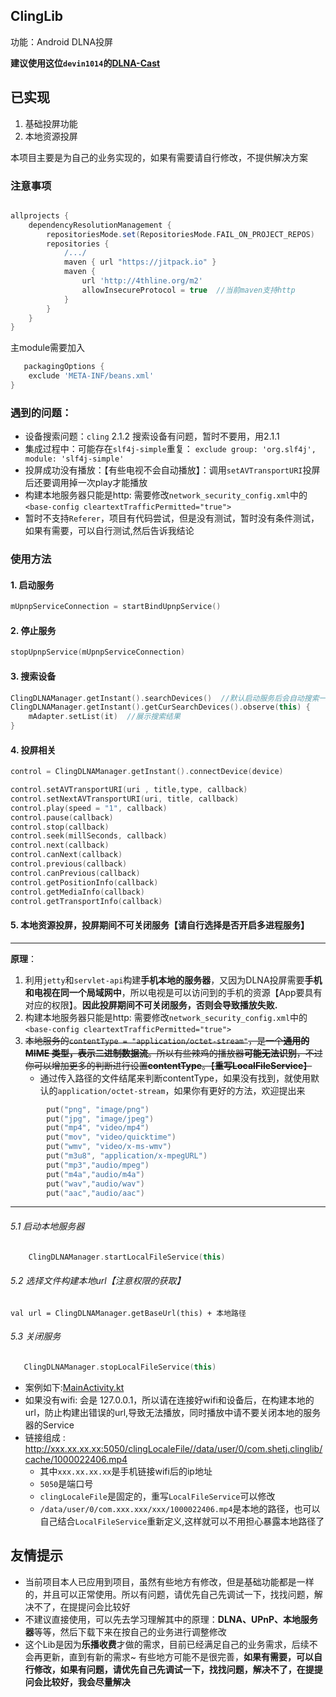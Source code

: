 ## ClingLib

功能：Android DLNA投屏

**建议使用这位`devin1014`的[DLNA-Cast](https://github.com/devin1014/DLNA-Cast)**

## 已实现
1. 基础投屏功能
2. 本地资源投屏

本项目主要是为自己的业务实现的，如果有需要请自行修改，不提供解决方案

### 注意事项

```groovy

allprojects {
    dependencyResolutionManagement {
        repositoriesMode.set(RepositoriesMode.FAIL_ON_PROJECT_REPOS)
        repositories {
            /.../
            maven { url "https://jitpack.io" }
            maven {
                url 'http://4thline.org/m2'
                allowInsecureProtocol = true  //当前maven支持http
            }
        }
    }
}
```

主module需要加入

```groovy
   packagingOptions {
    exclude 'META-INF/beans.xml'
}
```

### 遇到的问题：
- 设备搜索问题：`cling` 2.1.2 搜索设备有问题，暂时不要用，用2.1.1
- 集成过程中：可能存在`slf4j-simple`重复： `exclude group: 'org.slf4j', module: 'slf4j-simple'`
- 投屏成功没有播放：【有些电视不会自动播放】：调用`setAVTransportURI`投屏后还要调用掉一次play才能播放 
- 构建本地服务器只能是http: 需要修改`network_security_config.xml`中的`<base-config cleartextTrafficPermitted="true">`
- 暂时不支持`Referer`，项目有代码尝试，但是没有测试，暂时没有条件测试，如果有需要，可以自行测试,然后告诉我结论

### 使用方法

#### 1. 启动服务

```kotlin
mUpnpServiceConnection = startBindUpnpService()
```

#### 2. 停止服务

```kotlin
stopUpnpService(mUpnpServiceConnection)
```

#### 3. 搜索设备

```kotlin
ClingDLNAManager.getInstant().searchDevices()  //默认启动服务后会自动搜索一次
ClingDLNAManager.getInstant().getCurSearchDevices().observe(this) {
    mAdapter.setList(it)  //展示搜索结果
}
```
#### 4. 投屏相关
```kotlin
control = ClingDLNAManager.getInstant().connectDevice(device)
```
```kotlin
control.setAVTransportURI(uri , title,type, callback)
control.setNextAVTransportURI(uri, title, callback)
control.play(speed = "1", callback)
control.pause(callback)
control.stop(callback)
control.seek(millSeconds, callback)
control.next(callback)
control.canNext(callback) 
control.previous(callback)
control.canPrevious(callback) 
control.getPositionInfo(callback)
control.getMediaInfo(callback)
control.getTransportInfo(callback)
```

#### 5. 本地资源投屏，投屏期间不可关闭服务【请自行选择是否开启多进程服务】

--------------------------------

**原理**：
1. 利用`jetty`和`servlet-api`构建**手机本地的服务器**，又因为DLNA投屏需要**手机和电视在同一个局域网中**，所以电视是可以访问到的手机的资源【App要具有对应的权限】。**因此投屏期间不可关闭服务，否则会导致播放失败.**
2. 构建本地服务器只能是http: 需要修改`network_security_config.xml`中的`<base-config cleartextTrafficPermitted="true">`
3. ~~本地服务的`contentType = "application/octet-stream"`，是一个**通用的 MIME 类型，表示二进制数据流**。所以有些辣鸡的播放器**可能无法识别**，不过你可以增加更多的判断进行设置**contentType**。【**重写LocalFileService**】~~
   - 通过传入路径的文件结尾来判断contentType，如果没有找到，就使用默认的`application/octet-stream`，如果你有更好的方法，欢迎提出来
```kotlin
        put("png", "image/png")
        put("jpg", "image/jpeg")
        put("mp4", "video/mp4")
        put("mov", "video/quicktime")
        put("wmv", "video/x-ms-wmv")
        put("m3u8", "application/x-mpegURL")
        put("mp3","audio/mpeg")
        put("m4a","audio/m4a")
        put("wav","audio/wav")
        put("aac","audio/aac")
```
--------------------------------
###### 5.1 启动本地服务器
```Kotlin
    ClingDLNAManager.startLocalFileService(this)
```
###### 5.2 选择文件构建本地url【注意权限的获取】
``` 
val url = ClingDLNAManager.getBaseUrl(this) + 本地路径
```

###### 5.3 关闭服务
```kotlin
   ClingDLNAManager.stopLocalFileService(this)
```
- 案例如下:[MainActivity.kt](https://github.com/SheTieJun/clingLib/blob/f83527d57268ffc366fe6a9571af0b2f5a89b1b5/app/src/main/java/com/shetj/clinglib/MainActivity.kt)
- 如果没有wifi: 会是 127.0.0.1，所以请在连接好wifi和设备后，在构建本地的url，防止构建出错误的url,导致无法播放，同时播放中请不要关闭本地的服务器的Service
- 链接组成 : http://xxx.xx.xx.xx:5050/clingLocaleFile//data/user/0/com.shetj.clinglib/cache/1000022406.mp4
  - 其中`xxx.xx.xx.xx`是手机链接wifi后的ip地址
  - `5050`是端口号
  - `clingLocaleFile`是固定的，重写`LocalFileService`可以修改
  - `/data/user/0/com.xxx.xxx/xxx/1000022406.mp4`是本地的路径，也可以自己结合`LocalFileService`重新定义,这样就可以不用担心暴露本地路径了

## 友情提示
- 当前项目本人已应用到项目，虽然有些地方有修改，但是基础功能都是一样的，并且可以正常使用。所以有问题，请优先自己先调试一下，找找问题，解决不了，在提提问会比较好
- 不建议直接使用，可以先去学习理解其中的原理：**DLNA、UPnP、本地服务器**等等，然后下载下来在按自己的业务进行调整修改
- 这个Lib是因为**乐播收费**才做的需求，目前已经满足自己的业务需求，后续不会再更新，直到有新的需求~ 有些地方可能不是很完善，**如果有需要，可以自行修改，如果有问题，请优先自己先调试一下，找找问题，解决不了，在提提问会比较好，我会尽量解决**